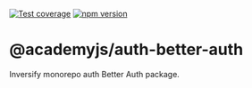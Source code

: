 [![Test coverage](https://codecov.io/gh//notaphplover/academy-manager/branch/main/graph/badge.svg?flag=%40academyjs%2Fauth-better-auth)](https://codecov.io/gh//notaphplover/academy-manager/branch/main/graph/badge.svg?flag=%40academyjs%2Fauth-better-auth)
[![npm version](https://img.shields.io/github/package-json/v//notaphplover/academy-manager?filename=packages%2Fbackend%2Fauth%2Fbetter-auth-adapter%2Fpackage.json&style=plastic)](https://www.npmjs.com/package/@academyjs/auth-better-auth)

# @academyjs/auth-better-auth

Inversify monorepo auth Better Auth package.
